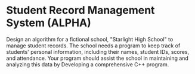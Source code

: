 # Student Record Management System (ALPHA)
Design an algorithm for a fictional school, "Starlight High School" to manage student records. The school needs a program to keep track of students' personal information, including their names, student IDs, scores, and attendance. Your program should assist the school in maintaining and analyzing this data by Developing a comprehensive C++ program.
